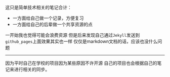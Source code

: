 


这只是简单技术相关的笔记合计：

*   一方面给自己做一个记录，方便复习
*   一方面给自己的后辈做一个共享资源的点

一开始我也觉得可能会浪费资源
但是后来发现自己通过`Jekyll`发送到`github_pages`上面效果其实也一样
仅仅是markdown文档的话，应该也没什么问题

---

因为平时自己在学校的项目因为某些原因不许开源
自己的项目也会根据自己的笔记来进行相关的同步。
